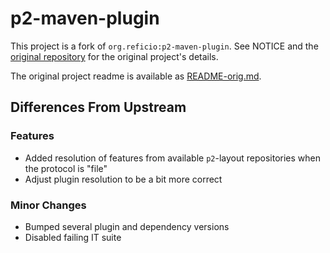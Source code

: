 # p2-maven-plugin

This project is a fork of `org.reficio:p2-maven-plugin`. See NOTICE and the [original repository](https://github.com/reficio/p2-maven-plugin) for the original project's details.

The original project readme is available as [README-orig.md](README-orig.md).

## Differences From Upstream

### Features

- Added resolution of features from available `p2`-layout repositories when the protocol is "file"
- Adjust plugin resolution to be a bit more correct

### Minor Changes

- Bumped several plugin and dependency versions
- Disabled failing IT suite

#### 